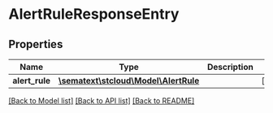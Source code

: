# AlertRuleResponseEntry

## Properties
Name | Type | Description | Notes
------------ | ------------- | ------------- | -------------
**alert_rule** | [**\sematext\stcloud\Model\AlertRule**](AlertRule.md) |  | [optional] 

[[Back to Model list]](../../README.md#documentation-for-models) [[Back to API list]](../../README.md#documentation-for-api-endpoints) [[Back to README]](../../README.md)

